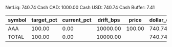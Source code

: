 NetLiq: 740.74
Cash CAD: 1000.00
Cash USD: 740.74
Cash Buffer: 7.41

| symbol | target_pct | current_pct | drift_bps | price | dollar_delta | share_delta | side | est_notional | reason |
| --- | --- | --- | --- | --- | --- | --- | --- | --- | --- |
| AAA | 100.00 | 0.00 | 10000.00 | 100.00 | 740.74 | 7.4074 | BUY | 740.74 |  |
| TOTAL | 100.00 | 0.00 | 10000.00 |  | 740.74 |  |  | 740.74 |  |
